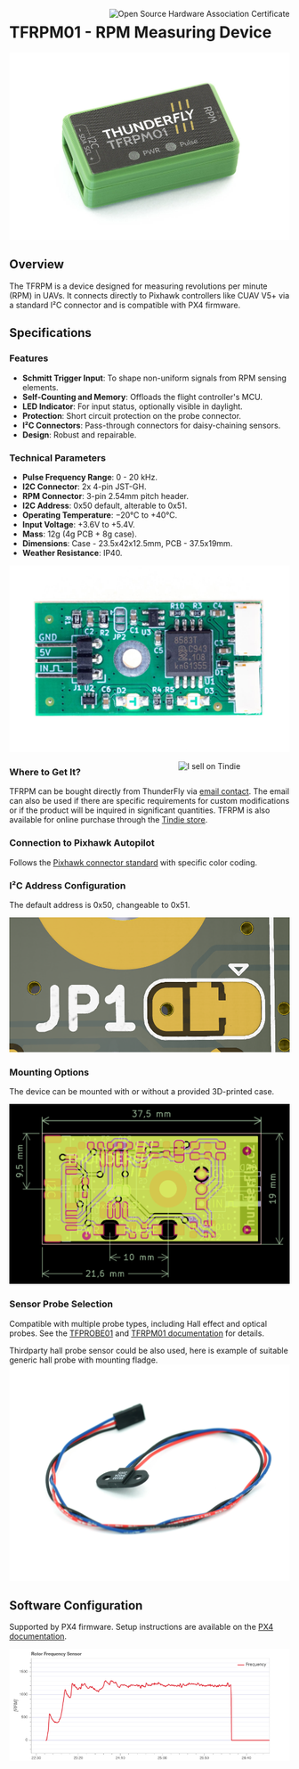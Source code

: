 <a href="https://certification.oshwa.org/cz000009.html" title="Open Source Hardware Association Certificate"><img align="right" src="https://raw.githubusercontent.com/oshwa/certification-mark-generator/gh-pages/premade/certification-template.svg" alt="Open Source Hardware Association Certificate"></a>


# TFRPM01 - RPM Measuring Device

![Top view on I2C RPM sensor](/doc/img/TFRPM01D.jpg)

## Overview
The TFRPM is a device designed for measuring revolutions per minute (RPM) in UAVs. It connects directly to Pixhawk controllers like CUAV V5+ via a standard I²C connector and is compatible with PX4 firmware.

## Specifications

### Features
- **Schmitt Trigger Input**: To shape non-uniform signals from RPM sensing elements.
- **Self-Counting and Memory**: Offloads the flight controller's MCU.
- **LED Indicator**: For input status, optionally visible in daylight.
- **Protection**: Short circuit protection on the probe connector.
- **I²C Connectors**: Pass-through connectors for daisy-chaining sensors.
- **Design**: Robust and repairable.

### Technical Parameters
- **Pulse Frequency Range**: 0 - 20 kHz.
- **I2C Connector**: 2x 4-pin JST-GH.
- **RPM Connector**: 3-pin 2.54mm pitch header.
- **I2C Address**: 0x50 default, alterable to 0x51.
- **Operating Temperature**: −20°C to +40°C.
- **Input Voltage**: +3.6V to +5.4V.
- **Mass**: 12g (4g PCB + 8g case).
- **Dimensions**: Case - 23.5x42x12.5mm, PCB - 37.5x19mm.
- **Weather Resistance**: IP40.

![Bottom view on I2C RPM sensor](doc/img/TFRPM01D_pcb_bot.jpg)

<a href="https://www.tindie.com/products/thunderfly/tfrpm01-drone-rpm-tachometer-sensor/"><img src="https://d2ss6ovg47m0r5.cloudfront.net/badges/tindie-mediums.png" alt="I sell on Tindie" width="200" align="right"></a>

### Where to Get It?
TFRPM can be bought directly from ThunderFly via [email contact](https://www.thunderfly.cz/contact-us.html). The email can also be used if there are specific requirements for custom modifications or if the product will be inquired in significant quantities. TFRPM is also available for online purchase through the [Tindie store](https://www.tindie.com/products/thunderfly/tfrpm01-drone-rpm-tachometer-sensor/).

### Connection to Pixhawk Autopilot
Follows the [Pixhawk connector standard](https://github.com/pixhawk/Pixhawk-Standards/blob/master/DS-009%20Pixhawk%20Connector%20Standard.pdf) with specific color coding.

### I²C Address Configuration
The default address is 0x50, changeable to 0x51.

![The default 0x50 address setup](/doc/img/JP1_address_0x50_config.png)

### Mounting Options
The device can be mounted with or without a provided 3D-printed case.

![TFRPM01 PCB dimensions](doc/img/TFRPM01_PCB_dimensions.png)

### Sensor Probe Selection

Compatible with multiple probe types, including Hall effect and optical probes. See the [TFPROBE01](https://github.com/ThunderFly-aerospace/TFPROBE01) and [TFRPM01 documentation](https://docs.thunderfly.cz/avionics/TFRPM01/) for details.

Thirdparty hall probe sensor could be also used, here is example of suitable generic hall probe with mounting fladge.
![TFRPM01B hall effect magnetic sensor](/doc/img/TFRPM01B_hall_sensor.jpg)

## Software Configuration

Supported by PX4 firmware. Setup instructions are available on the [PX4 documentation](https://docs.px4.io/main/en/sensor/thunderfly_tachometer.html#software-setup).

![TFRPM01 measuring rotor RPM during the flight](/doc/img/rpm_graph.png)



